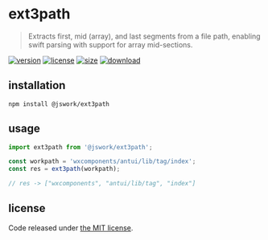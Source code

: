 # ext3path
> Extracts first, mid (array), and last segments from a file path, enabling swift parsing with support for array mid-sections.

[![version][version-image]][version-url]
[![license][license-image]][license-url]
[![size][size-image]][size-url]
[![download][download-image]][download-url]

## installation
```shell
npm install @jswork/ext3path
```

## usage
```js
import ext3path from '@jswork/ext3path';

const workpath = 'wxcomponents/antui/lib/tag/index';
const res = ext3path(workpath);

// res -> ["wxcomponents", "antui/lib/tag", "index"]
```

## license
Code released under [the MIT license](https://github.com/afeiship/ext3path/blob/master/LICENSE.txt).

[version-image]: https://img.shields.io/npm/v/@jswork/ext3path
[version-url]: https://npmjs.org/package/@jswork/ext3path

[license-image]: https://img.shields.io/npm/l/@jswork/ext3path
[license-url]: https://github.com/afeiship/ext3path/blob/master/LICENSE.txt

[size-image]: https://img.shields.io/bundlephobia/minzip/@jswork/ext3path
[size-url]: https://github.com/afeiship/ext3path/blob/master/dist/ext3path.min.js

[download-image]: https://img.shields.io/npm/dm/@jswork/ext3path
[download-url]: https://www.npmjs.com/package/@jswork/ext3path
